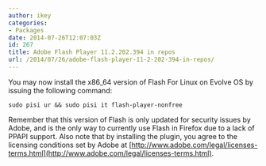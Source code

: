 ```yaml
---
author: ikey
categories:
- Packages
date: 2014-07-26T12:07:03Z
id: 267
title: Adobe Flash Player 11.2.202.394 in repos
url: /2014/07/26/adobe-flash-player-11-2-202-394-in-repos/
---
```


You may now install the x86_64 version of Flash For Linux on Evolve OS by issuing the following command:

```
sudo pisi ur && sudo pisi it flash-player-nonfree
```

Remember that this version of Flash is only updated for security issues by Adobe, and is the only way to currently use Flash in Firefox due to a lack of PPAPI support. Also note that by installing the plugin, you agree to the licensing conditions set by Adobe at [http://www.adobe.com/legal/licenses-terms.html](http://www.adobe.com/legal/licenses-terms.html).